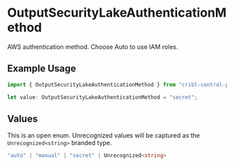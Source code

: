 # OutputSecurityLakeAuthenticationMethod

AWS authentication method. Choose Auto to use IAM roles.

## Example Usage

```typescript
import { OutputSecurityLakeAuthenticationMethod } from "cribl-control-plane/models";

let value: OutputSecurityLakeAuthenticationMethod = "secret";
```

## Values

This is an open enum. Unrecognized values will be captured as the `Unrecognized<string>` branded type.

```typescript
"auto" | "manual" | "secret" | Unrecognized<string>
```